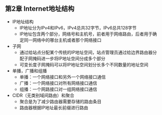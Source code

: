 ## 第2章 Internet地址结构
+ IP地址结构
    - IP地址分为IPv4和IPv6，IPv4总共32字节，IPv6总共128字节
    - IP地址包含两个部分，网络号和主机号，前者用于网络路由，后者用于确定同一网络中的哪台主机或者那个网络接口
+ 子网
    - 通过给站点分配某个传统的IP地址空间，站点管理员通过给边界路由器分配子网掩码进一步将IP地址空间分成多个部分
    - 可变长度子网掩码可以将IP地址空间划分长多个不同数量的地址空间
+ 单播，广播和组播
    - 单播：一个网络接口和另外一个网络接口通信
    - 广播：一个网络接口对所有网络接口通信
    - 组播：一个网路接口对一组网络接口通信
+ CIDR（无类别域间路由）和聚合
    - 聚合是为了减少路由器需要存储的路由条目
    - 路由器根据IP地址最长前缀进行路由
